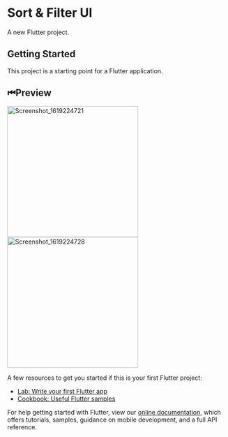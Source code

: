 # Sort & Filter UI

A new Flutter project.

## Getting Started

This project is a starting point for a Flutter application.

## ⏮Preview
<img src="https://user-images.githubusercontent.com/46846821/115941626-94609b00-a4bf-11eb-8244-30f15dbb6c58.png" alt="Screenshot_1619224721" width=300px></img>
<img src="https://user-images.githubusercontent.com/46846821/115941628-962a5e80-a4bf-11eb-9ca8-fd8592765e43.png" alt="Screenshot_1619224728" width=300px></img>

A few resources to get you started if this is your first Flutter project:

- [Lab: Write your first Flutter app](https://flutter.dev/docs/get-started/codelab)
- [Cookbook: Useful Flutter samples](https://flutter.dev/docs/cookbook)

For help getting started with Flutter, view our
[online documentation](https://flutter.dev/docs), which offers tutorials,
samples, guidance on mobile development, and a full API reference.
